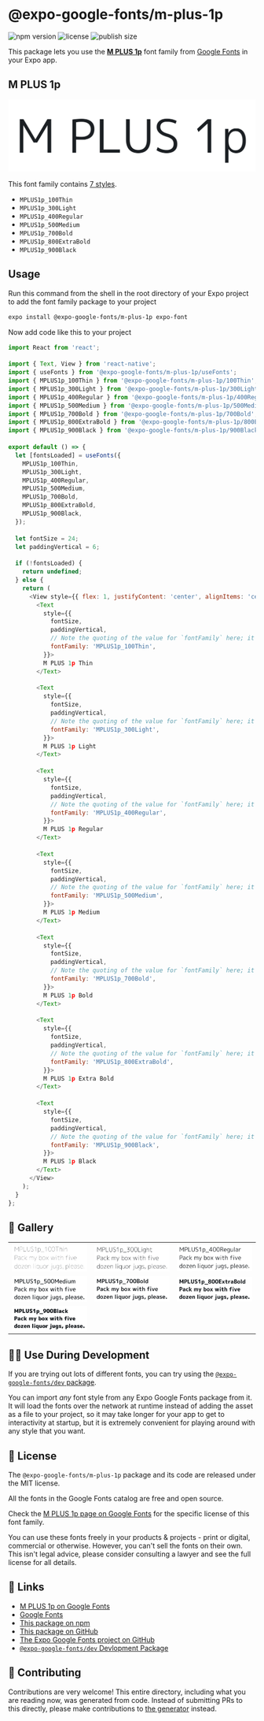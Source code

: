 # @expo-google-fonts/m-plus-1p

![npm version](https://flat.badgen.net/npm/v/@expo-google-fonts/m-plus-1p)
![license](https://flat.badgen.net/github/license/expo/google-fonts)
![publish size](https://flat.badgen.net/packagephobia/install/@expo-google-fonts/m-plus-1p)

This package lets you use the [**M PLUS 1p**](https://fonts.google.com/specimen/M+PLUS+1p) font family from [Google Fonts](https://fonts.google.com/) in your Expo app.

## M PLUS 1p

![M PLUS 1p](./font-family.png)

This font family contains [7 styles](#-gallery).

- `MPLUS1p_100Thin`
- `MPLUS1p_300Light`
- `MPLUS1p_400Regular`
- `MPLUS1p_500Medium`
- `MPLUS1p_700Bold`
- `MPLUS1p_800ExtraBold`
- `MPLUS1p_900Black`

## Usage

Run this command from the shell in the root directory of your Expo project to add the font family package to your project
```sh
expo install @expo-google-fonts/m-plus-1p expo-font
```

Now add code like this to your project
```js
import React from 'react';

import { Text, View } from 'react-native';
import { useFonts } from '@expo-google-fonts/m-plus-1p/useFonts';
import { MPLUS1p_100Thin } from '@expo-google-fonts/m-plus-1p/100Thin';
import { MPLUS1p_300Light } from '@expo-google-fonts/m-plus-1p/300Light';
import { MPLUS1p_400Regular } from '@expo-google-fonts/m-plus-1p/400Regular';
import { MPLUS1p_500Medium } from '@expo-google-fonts/m-plus-1p/500Medium';
import { MPLUS1p_700Bold } from '@expo-google-fonts/m-plus-1p/700Bold';
import { MPLUS1p_800ExtraBold } from '@expo-google-fonts/m-plus-1p/800ExtraBold';
import { MPLUS1p_900Black } from '@expo-google-fonts/m-plus-1p/900Black';

export default () => {
  let [fontsLoaded] = useFonts({
    MPLUS1p_100Thin,
    MPLUS1p_300Light,
    MPLUS1p_400Regular,
    MPLUS1p_500Medium,
    MPLUS1p_700Bold,
    MPLUS1p_800ExtraBold,
    MPLUS1p_900Black,
  });

  let fontSize = 24;
  let paddingVertical = 6;

  if (!fontsLoaded) {
    return undefined;
  } else {
    return (
      <View style={{ flex: 1, justifyContent: 'center', alignItems: 'center' }}>
        <Text
          style={{
            fontSize,
            paddingVertical,
            // Note the quoting of the value for `fontFamily` here; it expects a string!
            fontFamily: 'MPLUS1p_100Thin',
          }}>
          M PLUS 1p Thin
        </Text>

        <Text
          style={{
            fontSize,
            paddingVertical,
            // Note the quoting of the value for `fontFamily` here; it expects a string!
            fontFamily: 'MPLUS1p_300Light',
          }}>
          M PLUS 1p Light
        </Text>

        <Text
          style={{
            fontSize,
            paddingVertical,
            // Note the quoting of the value for `fontFamily` here; it expects a string!
            fontFamily: 'MPLUS1p_400Regular',
          }}>
          M PLUS 1p Regular
        </Text>

        <Text
          style={{
            fontSize,
            paddingVertical,
            // Note the quoting of the value for `fontFamily` here; it expects a string!
            fontFamily: 'MPLUS1p_500Medium',
          }}>
          M PLUS 1p Medium
        </Text>

        <Text
          style={{
            fontSize,
            paddingVertical,
            // Note the quoting of the value for `fontFamily` here; it expects a string!
            fontFamily: 'MPLUS1p_700Bold',
          }}>
          M PLUS 1p Bold
        </Text>

        <Text
          style={{
            fontSize,
            paddingVertical,
            // Note the quoting of the value for `fontFamily` here; it expects a string!
            fontFamily: 'MPLUS1p_800ExtraBold',
          }}>
          M PLUS 1p Extra Bold
        </Text>

        <Text
          style={{
            fontSize,
            paddingVertical,
            // Note the quoting of the value for `fontFamily` here; it expects a string!
            fontFamily: 'MPLUS1p_900Black',
          }}>
          M PLUS 1p Black
        </Text>
      </View>
    );
  }
};

```

## 🔡 Gallery


||||
|-|-|-|
|![MPLUS1p_100Thin](.//100Thin/MPLUS1p_100Thin.ttf.png)|![MPLUS1p_300Light](.//300Light/MPLUS1p_300Light.ttf.png)|![MPLUS1p_400Regular](.//400Regular/MPLUS1p_400Regular.ttf.png)||
|![MPLUS1p_500Medium](.//500Medium/MPLUS1p_500Medium.ttf.png)|![MPLUS1p_700Bold](.//700Bold/MPLUS1p_700Bold.ttf.png)|![MPLUS1p_800ExtraBold](.//800ExtraBold/MPLUS1p_800ExtraBold.ttf.png)||
|![MPLUS1p_900Black](.//900Black/MPLUS1p_900Black.ttf.png)||||


## 👩‍💻 Use During Development

If you are trying out lots of different fonts, you can try using the [`@expo-google-fonts/dev` package](https://github.com/expo/google-fonts/tree/master/font-packages/dev#readme).

You can import *any* font style from any Expo Google Fonts package from it. It will load the fonts
over the network at runtime instead of adding the asset as a file to your project, so it may take longer
for your app to get to interactivity at startup, but it is extremely convenient
for playing around with any style that you want.

## 📖 License

The `@expo-google-fonts/m-plus-1p` package and its code are released under the MIT license.

All the fonts in the Google Fonts catalog are free and open source.

Check the [M PLUS 1p page on Google Fonts](https://fonts.google.com/specimen/M+PLUS+1p) for the specific license of this font family.

You can use these fonts freely in your products & projects - print or digital, commercial or otherwise. However, you can't sell the fonts on their own. This isn't legal advice, please consider consulting a lawyer and see the full license for all details.

## 🔗 Links

- [M PLUS 1p on Google Fonts](https://fonts.google.com/specimen/M+PLUS+1p)
- [Google Fonts](https://fonts.google.com/)
- [This package on npm](https://www.npmjs.com/package/@expo-google-fonts/m-plus-1p)
- [This package on GitHub](https://github.com/expo/google-fonts/tree/master/font-packages/m-plus-1p)
- [The Expo Google Fonts project on GitHub](https://github.com/expo/google-fonts)
- [`@expo-google-fonts/dev` Devlopment Package](https://github.com/expo/google-fonts/tree/master/font-packages/dev)

## 🤝 Contributing

Contributions are very welcome! This entire directory, including what you are reading now, was generated from code. Instead of submitting PRs to this directly, please make contributions to [the generator](https://github.com/expo/google-fonts/tree/master/packages/generator) instead.
